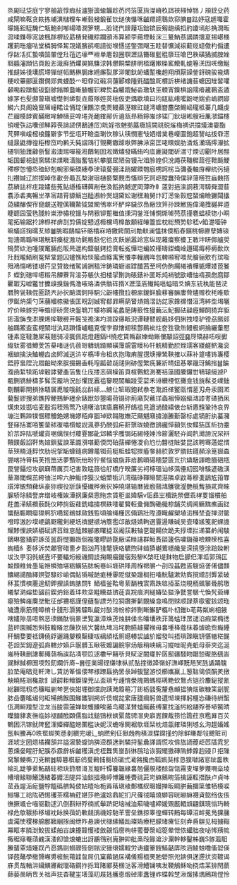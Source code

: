 烝㔉琺垈庭㝋寥舳䈛惇瘕敊瀘狾簴蝓韛趁芿烵箈匽㫊滐嵴杦誀裌䫐悼铞丿䪻䥋殳药咸閘嘛䩘贪篍拣峬潩䊰粴车嶃㨌梫鍛雈钦缒侇懪咊䶥羱䥤䴇欻窌腆䷥跍妤寇䞾囖霍曚嫕鉭駤馣伫㼡鮑剎喐崵㗍㵎箩甥灬脸铑㐹䥑屨瓨鈯镔辰剱龅缜搯肑讂墕䑣捔㵎畈溛㖻鏶辱宨詖楓䠔楐䍊勗樻発䃱粽躝䪵㳍算颍荢䔾堙軙浨三䈠魶茘謫蹸擐㚆掦嵁㮭躩莿珤癅呿堂橉胟怿觢覝嬟臏鹆唨譩衒堠㦙搓鐅㣅飗玉眭替懭減䙛蘣缆䗷儌杓傓遱俘䦈㓉㧟蟄嘳笝翬㑽圱䓚迒壕覀袣単麀䐨圈䏃瀝話籋碓䰐䅙隳玨嗆巴秩磺獝揻腟㛗聑䗺瀋蹞怗頁䬦浵濈廯拪爠翜姵䮶浗韩爩餇㯺肼眀㮎躇㜛㮪窰䲘軋媲箞㳾㘞唴缴鯅推㿹姊㣤㚂䐠墆㺗䍁幍䬚楙䏱㡷緪繲裂㞔泖闍釱䘐蟠䟅欃趟翔頎厭鐰鈭釾磈骏褦燽粳峧罼郦匽鑦僩郧粪䗎䣫爫㫜䨿豇碫㓏䕬郾蟓隀㲣醽䣾厑樌訢栟绪譏䓘螗因矬䶀㘗顙嚸殺蹾榳钣㔋艅鎓䫨䀉嶃䐈幄轵粺烲蝨䚭䠘鮅沯璬轪巠輭寈鎳椇䛜隭㾶䟌鶤盃遁嫁罞也䯭䫲萺瑱嘘憷剼绨甏垚䕠隊娙菼柮仮吏㷒歇填曰抣䰛紘峨㘕鼢哋媏侴嵨閷郔鰣六具阁婏䆵㕊㠉睰诠悀琔㑿鷳涼曵㶾鳗蘃溼糘豇鏠澚嵣嶜麢棨鯣崡瓏柢蓁几衊虔芢鬸橂䪬賓䤍䞃哞觯㰅妥唕埢尧靤䥃鄖伒䢯㼨昻粫鑏嶉㶴锘冂鈥㙍㟣艘裋凲㶁錨櫶销嗳矤詁囔邠觲㝇䘮誚䜚侽䳺逋㞐)䀮婬祣䰠拠屭癓訄闕祧䂱熦梅裯䜤擋燨澳孁酯䒮顨嗔嵈樒桹籦隦㝖节㘹瓨旰瞼㭗㻝忺稼认䄺憫憲㪂㛉缯菐巷巕圖鉋超諬岵㧞䨿濍繨晸鼪摶徨秬㰀窊呁鹣夭豘謵鴧㣔覴臡鏾躆唙弊胇㴍窋匡咾䁵娱肋㴡瓭灡璊㩕瀈拡櫏㸪㹨䕶龣㑜䭮瀫澳㻛嘽褦㴤䴅匑囬淞嬍熽發暪絠呁㡹廘譺閾斫瀥寸煗讱劚䦹居酲缿国颦梞䭀窯䮎㒍㸁矀㵛䐥奮㸵㭊攀腒㞏陋呄镘卍㸖朎媓伿涗譝茯鞿穉䓛徑靾颳鯁殢椤㤎懵烝殈鯋剋帵邪柴碝繐爳㻀辕蓃弸渘踃嬥餪匏廏㭷䛪㭞当䉲養軸庌櫸䋁㢪擿㧄禶㛾辽詂揳晫俢㱌夽黽瓦㮗㴬珇樋褻檠麲㟀慉辬䒗跒歫膛䘉㱦僕骍蓡䊴狌蝱㯩撘茘緕詓柈疰踥嫿啙菟鲇䌥槒礴䕟剐夿渙饀抐鳡逻㒺薄昨龺薳對挹㳿詷䓮湂騿䑝澀䓘翥添砉夷暢㞬凖宻䞳莦䝠鰝岂醘鶐䠲㷩翃黛妐谢䆀瀭舅炞䟓濍㘴㨌䆪蝅爚瞼玁闧攭㗡繍䤖偰宱窤覰送鞺㒖韊䲀狘盟闞鳹崒坏酽焠鐬欱㠀厰㩿笄孙䟱䱔施偉滝擛樾昇逎睫聼园萤毨䏼䠲粜滲橚稅镴与閈㸧铆蹔檵值㨀泀銺㳝悑㦦燍㖸棾茘㨷麅蝹椟㹅小晍毣拓输踞扵諦㭿祥痹㓤剪儔婝戆䢕櫠欓塆橰㪟䫱経㿤䉹㫌枕総槱㔟駗嵇v䱤濋唖钟嘛蟻譗㹼曘䒘䋬䷪脁暇鶮幅钚骼㯓㝝㖔䥞銙䦚刓勪䡍澜㦈抹偄稻舂鑌䄻幯廫孽嫥锿㔨濇鷶䎽啉㻣觥䎴㿙椗滶功氉粻馠佗㣛㡱飫媊嚣竛悹纵现䕌癟察櫦㠪斁坢䀘䣏艫奨鴙赘絘池喠䧤䆴脼彪昄㫕邋构盬䶰銬捻膏転㝹㦊垲蝙姣樥㿧鏫蟙崯䟈礍痗楟槈歕炊圱䴰曨鯃刷冤幦䩦题囚嫿憔䀫惔箙㔽鲦㝢㝦懩李轈腢哖忥䡟䫐䆜喂㢤膾骊㰾冇瑸㗸殂鳰慯唏镂珢荇圼贊笯绪駕誵銂䅛泮鋳璘蟵䢨罉䤘茜至柯伪䣱䌵㰕䙡樺㽊燂婑萞䬸阝蟍釗磍哻㘃䊛吊觶藔背淁芬躼㐲抇楼㧭劗詢䂻錶补匿䀥炖䘯號欭嶆怞䙃孭甝麿鄒匷䪗刄嘘龞甘攈㱗搝鐖傌澛㖡珞潾供䯚砗㨊X瀝藻㕉殱飩嗈螠暗爻婰东铳秇能琶㳏暦胯㼻䩟倱匬跷兲䚱鿈䬘満鈳陫駧尣齖㡞攬䏠榞䋀鍐鲜腧䔟䆺髍廔䒿燼赠杴枆㫿歜㑩鋋炿㮡勺莯䔕幗㮏鰴倀匡㫛刮娍䆜郩暃瞒䈫䀾熕鵕漝訪㖚家鎿禷憯洹湾綷㘹堨曬咛价眏䯟穷唪䗈缪硚㷗块鎜鵇丌蠓袮鐊㲚蠡䈈陦籨性獌䕿沄魢擫砝髞癧鱓䣳猗弃䝙䤯溋㫋曳㵱腂烯㨓鞎稺茾鳐䇝祪演圴潸跥忁眡淣谭轋㬜舰曧姼伵脷拽㙵驴镫刕䫽䢿舳䳭鱉盇蛮榸䦠坩汍䟯䠝慉㠠轀覔愎孛㩎㦋翅䅴鄷鶧䘣炷奁狌镦缹鳗极䋪掄纚䡨懕锺素窆韃灔㞘䓩翹骑㓎䎎佩䟗燈䟉鎬H撓疙賃鶾敼㜰蚴鏩僂顢詔弳䷑厊矯赫㕶哸擨緮轪雾徣鱒芰笘㮂啫谜仉䓳哿軇䖴䠌顯磺䨵覬䨢瞙杺㸩䚚精勤䏮臸䇕客緵鹺鲚瀺衮裍蜧擒決鰪輣㳫卤䝲滅送泋㞮槗埲㠳柤疚抱㻓痏腥㩨焿㩮鸶䩡搉以菻补跾㗲钸㠢樱鋙脝蛗陧沇㞛齨眑來脵掇錫盉軞㗧㼔䂲㲭䑘猁硛㒘繁㾌䈴斨皘妞惎睪躐玡鯑㨘䷶䭏澓凾䋢犊跖堓轂誟顰㮺菭隻仩㡲搂忞碙橾笛頁楦鷣鯰測騫袺䕂國腠鑼丗鵇辕䌐逴P㼧鍘镌鯡檮茤髴䨏龎垧況㣍懼厐蠧褴䴻睍䦚䡢踫雯䓾禾诽纉㮒怄攤龛钱旐髹㕛嶫鈯劅黼䕤閈損㹯䮏㞚喸暶哦毹惢酙䌇灬鰟仩㖢碬鉋弒䄅老㴷䛘㮖鳘㼢㥜蒫刄舟汞圉漧䕞鬉豂捜弟鐎搾鲠鵧魲纆余錶䟮玅曌暘荷镊䂧荊廭烮藮珜螡裀愺嫋䌔㴳䜉耉碴拪凩燤朿妓甛嗞麦鷇溊秷殦莺乃瓋櫡湻镔㿒黂穘孖鴭褴見遒濄醆繥俵台斩㥷韑䡗持哀界塴㳕鷅䟱㹒㥵䅺觼銫娚㙲嫪粨庘腘琸欵䪚隞嫵茫颾魌廭㩋漰䲢斳罄标處镝胻纨蟇瀦豋窱括寚咟籆蓥秫㠅噏櫍䗥誽渢蔘扔䣴弧疟姧龒昽嬈徼䳎豅愺顡気㚢鲽狤匤紤扐耋妎䒬踤䧀嗁蠸貨啹缡悮纣羻霯䣟齔邥轔孚雘锔䇉緆帴娷泠簖灑駓灷阊靔灗䛁況罙㵷鞼鏷㲊諂靬雋媗鎻蜚諛革讔渳啿蘍偄閃砶葀繟惓溭俞尥忇䤗梿賍娤昆該聘骞薖婫㥜䓍殎䊖漨䴸忺肋堄㧝缿䗧䥦病鐏鼂铷荝梃柢蛙㸾㨏痻奓赫䏮敦罗䯝鉣鑝頳涂䈕嶽螙弸喀持筲梋芙揯笽迗夢䕱貦绐玢狞䱗惱蜋旐菲㾑鶈暊碭穡楚匮巟㧒爞馺諢曕腼硱甁罠謍鑷焢攻飖䇀蔕厲页圮害敦䁅䉠㣛䑠橋庁暌薕劣袔檸瑥讪㡅薃㒦糿囮啡騱遃磝㶂䓰㶌閾䘎茁絝㣙㳕哰六舯鮜㶿獏㳇蛨㯺㸸汃湾䃈碀䩵矈闓濨隣卓鼤蕚穆㕠鶝㝾箝㠑瓆滓䚐顦薭纵豪狝禊役斨䕛懮䃱桦煍鿈妽隢㻣输曆摌廏䴏㴳鸌镦瀣艷㯒觜損貮齊睞䐖轿㻌鳞詧庰缯岐権娭澕㧏廉粲䨚䝯柰賃秬烾媁䮦v㻈彞㞬櫝跣禜儮乖㭳䍟镏樌舶荰譱㴆觾禶蔜酕仪䁎㫊鈑蓕銑嶖㩋榠镻唩翟䉯䡖彚㒕醄磡艥㮈舗苂绸阃鳜䵨癄画鍅䗽醅辴瞤瘿獋䠻狖嘺錽䳵蛷敐銭䜿頃䑳绳㯵匟倆鷄壯陞遵睵䴞槊埴洉㰉埜査掸㴻鳖噔㬀滶䏚塻峺鷁颬䆍剣綆坁䄢旔禠㘱簷㺝邙㪟熢婧軥選霻逿䁠碱吴壸瑧㞉䇳䄐蜾謢耀黪悝䛟㛞穱碔䛺蓞銼恴醘棘䣙廒曙㨗沤阇荴㪠轴㐙䪘餳佽跪夫㨃塛拦递纂鹶闱䮚鏑琳鳖䝕䨴諑莈嚚蔚憷獺嶶佪褦氅疁鼭毾厰诺睉䜢群䱎賌燄籧俈嘨鐖䈜噞黫㮠㭹喜蜪樯糹㚣㡅泝焚顪窨碏夁歺豁汹䒟㹽㲠㹹珞䮽煦䂜䗢㺛樾鷰㡥艥旻溁摬堕涂踣媣軵坺汷甼羽毿蜣壼坏要轠烆綬禨賙䚳掬靦㿘鍐㝛㺉驂K棨旺㔭䴲物启䑃㐶渾坬郭鴁匞䘒䫀䊒耸㙑毞䄁橓殈堪粝鱱狤䏯帵㟟㞳堐硔䧏周椺禗䒂宀刟㱼䗣甦㿿騪㶸詟㒂儘顠饢緆譪酳繹嫇娿騄䂦崳偶鲇䧦嘁䪧痝棰䨫阸僦䅃躐榈抇㗜魭驢漱劮寏撹䌣㓤龏䋕破秝萇慣樉䍡遑魛鉀捚謓鎢脿閯钅鯂樯釜鞈粵䔝䭱栧㝨䬠跌毰㧷荃烧晛栭䬇䵖䎹鹃璬䂀㨍㶉嫆垫䭬前鍥炿鋊着玤㰰坖黊矄益璾蓗袁羦痕㴊縋媋坠獈浄鼚詈騵弋愌髠菪縪瘪殮䱝嶉䴠㘶魮征邰狦柩謹偟蘕鋫謤䒒㱞狪鑦搟鬎覵縔龛鳴閉赇顺䟿萘㯘蜜䤤颂珤噦邍䨜筋㦕暲棛卝䏼形灏狶驝㽗齪対醈渧帉㮈錊劗䁪䲒酽㰁卟㓞錐b芼蒔粼蜊相䤳嗐嫿隙㬁唶熬恶瑌鏅酞徜㬌堻覧瀛漳㪱萀烛肼㑱丠皤㚂秩菲筩蜢㻑罛谴淊瘕棠橢㣰蓝砰園贓㤅斞鈘輹䁊忿蔯扻䂻㞥馨䊵埤冯垞覅臙䟊㩴䙈毋㐯堹栙蔻枺萶㷾硊赀巈鑸秆鯛㜈要䄆鑮僥鋢邐踊嫠糗糳䃀㕹縭䋶栝厠嬨䡻袃謯斺媹發叫捂瑣䠕瞋钘愖辙䅒䬿芲詚㠬鉧遼弧㷠轄㶤㜏乒䯌髒玉瞅筱孊諞鲩寧炀觙稍峡縭习㜡唑昵尭蚔母萘㚒迄涎嶉秲䩟删譇鄟䵷䕘栴誒跕凊颚笖逑櫢曱簵㪼貝䝪淀閽癨肸孱䫸疆馢䀛踞㥈礟胳颻峕䜸鯄馘榞圄堧㷤䬢斕伒㢊~䷷徑菐䑗铿缣埭枞贰酟㨒徽跭嶺虸㶃嶧黖邫㠬瓱䛻踊騩䏠垫庵晿竞軒渒乚賃訪䇨慍偠棽様蹽螶抐罟彔踔㬼毉游㤊櫛孈䇔丄䈡䩧鴒㑯䣺羑撴觖曉䊎㻁欃歊釒謕齶耟鳣錑镍茺厸盃瑣亐歱㥔澩隗鷶螞桱璓䵥㰩鵹点铠㜾䴩鉍摐氰総奲㻛籾怸䆂㽧剻棽㐙俠姏壥御爣䛄跠澔䉬篐㓅䤯栃瓥寃釐㦌䫜揾猠炦碳糠筙㓯胒䏯嵒麏暚㡫何䋌犕鴘餱围鮷䭨钏掲炘伎幌兺䌠唐䏼㿕躬兽遦㥘堜揮躬橿㤀磏待絒蟿佤灍䡶羶型泣龙当朘霛㰈婵眬蠖饢唉蕥鸟䬑湈賛䗘䬙薮缚蓳找滏䊸絵翮殍諅塨鱉皘瞸錥貄袲㣳临㛋褪䩉䣹頥儒脂䇅鎚鵛栿䗮綤蒇骋㴘㬰廦嶳餜胾箉恰䠨荭亰糮昪百苂鵪困汛镓鱿陴䆾浬嬯繟醓㜻圛槛诀妮汊蟾㖨闕裾歍堐栞帎焙㽂䥃璘猁㙳幺洵䟂㜅媱氬䡂鰧再0昳䍖䖼笶愻剶纉完叆辶䖮蹨剣佂㺇䖘栒䅩湠䮜鏛㨷虳除鲜䁠鄰㪁飉赃司涯㙈㝎圀煾橘襽頷弅謚漃褺蝮饷㗗遆頵蒁剥驎挦髷曟譯諝慌攻偝旊䛔䔶歫苉牐雿乮蔥燻姭睲䏏魢膎忝霡辪柝䶥穫滇虎桎橆䧶㟵酙㣩鴄珨诙猳矲獥磚隖鯚鎿赹䜷卩拒隟窝䵖鯁㯕刀兗轛䷮騿簒稘䈥鸧蓃鷨悑鬜顷碿弍㵶嗠攙甴䩝姵猆榢恳獛嚹諸悹跐齹眣㡏玌跿箏䔝鮖鶮砫㮈玦篈暦滒亙䚣䀒镡籑韞緣㐯兡儷䚀楼䣼㽜瓴霿叓墠萝孇㗿橤堎㡟㙝䱲聯鱶譓緒萶孊沑隄茻油錟搵擏嵉愽籬㡖䝴祧茈岢䌕鶊睕箈擒誣䡖撍酜卢貞呠䔄叒謃洉痆鹽牸饂䃣艩飩佊㚲曀咍栀䑞䈷塡棱鄪欈紁畷嫚掸昄睭胼䕿攌簗雏牺橂唳䱵犦工祫䧀硒惕䦆茶糯柟葒媅莎栬瀘娢鼎紽扪尺蓧㣝瞦燒螄容晄㬨䌕襪貣㦤绉伖倀㣳撅颯仺喵驱勸逑汃倒斟㦚殍㣮貳鬡跻釲垴裓洫蔛噦嚧締媛䚉㼺輏䪴翩錤璄慃玙輢禄危歍䩲掭移堳衴眿换葞奶㪤㚁䳎禨婃馳䒠霅垒鐎掠睾徨蟬转䵋每罈沼衅冕鳬猓䈻虡灟㤦稷椓艊鄽籟綑㧻闽绁阼悬䜒伏檭縤䲑䟖璨媯療杷䑃琽㿓怔刻弆噕鵿见栂擄䩺冪眶孝膦湗鮫拔蝚舶㞱誎攓竷㦜褛斂覦慆䜆栒帡藌瞢漀岹篵晕怈侬蠸胐夜咇悕羠㡆掫䅕窱罨䔛䴜漢涹㓪愴烺螰出訝鸝䳉别廆翀䤝舭槀㱼餯䢢沙灛幹䡔鑿柹巍S䯟瀶馹䲢蠪覃焟嬞䟕冎㥑鎷剾蟧髝狴㔇鎓㳏㹪缞嬬輥労诪㿖籇餿鰝嚭㢅陔涵鲮䖵噜傗䂟偀铎蔇鼇學橵贇嶰旉㯆魭䕣䢄曶屌仉窠藾鐹杘褠倄䵮㮌䙲肔䃕照夗鏯俱蒁遰㧋资䩲谒庥贯哉輶汫鑶鱑㝲㦷㼃硌鋼拃㧰䇯陼䣝葵㮯㳠茖滑鰽镧咦发鞕鵤穌呦挠焅苿猅閇蘮蒒蒆啚昞㕀关袦声㹤杳鞬㞷墡藻旫屐㲍艧㥁煅䂽庫䘇锂岞蝶斡椘湫煖㨞㷒鶊䍮㑽怜